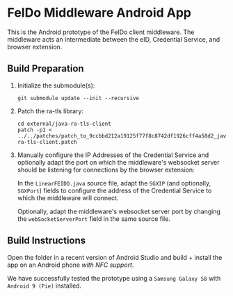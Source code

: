 # FeIDo Middleware Android App
This is the Android prototype of the FeIDo client middleware.
The middleware acts an intermediate between the eID, Credential Service, and
browser extension.

## Build Preparation
1. Initialize the submodule(s):
    ```
    git submodule update --init --recursive
    ```


2. Patch the ra-tls library:
    ```
    cd external/java-ra-tls-client
    patch -p1 < ../../patches/patch_to_9ccbbd212a19125f77f8c8742df1926cff4a58d2_java-ra-tls-client.patch
    ```


3. Manually configure the IP Addresses of the Credential Service and optionally
    adapt the port on which the middleware's websocket server should be listening
    for connections by the browser extension:

    In the `LinearFEIDO.java` source file, adapt the `SGXIP` (and optionally, `SGXPort`)
    fields to configure the address of the Credential Service to which the middleware
    will connect.

    Optionally, adapt the middleware's websocket server port by changing the `webSocketServerPort`
    field in the same source file.



## Build Instructions
Open the folder in a recent version of Android Studio and build + install the app
on an Android phone *with NFC support*.

We have successfully tested the prototype using a `Samsung Galaxy S8` with `Android 9 (Pie)`
installed.
